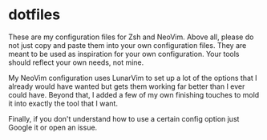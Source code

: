 # dotfiles
These are my configuration files for Zsh and NeoVim. Above all, please do not just copy and paste them into your own configuration files. They are meant to be used as inspiration for your own configuration. Your tools should reflect your own needs, not mine.

My NeoVim configuration uses LunarVim to set up a lot of the options that I already would have wanted but gets them working far better than I ever could have. Beyond that, I added a few of my own finishing touches to mold it into exactly the tool that I want.

Finally, if you don't understand how to use a certain config option just Google it or open an issue.
